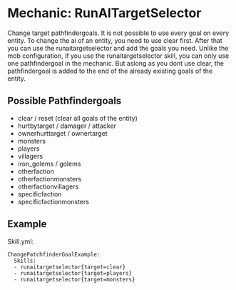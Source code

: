 Mechanic: RunAITargetSelector
=============================

Change target pathfindergoals. It is not possible to use every goal on
every entity. To change the ai of an entity, you need to use clear
first. After that you can use the runaitargetselector and add the goals
you need. Unlike the mob configuration, if you use the
runaitargetselector skill, you can only use one pathfindergoal in the
mechanic. But aslong as you dont use clear, the pathfindergoal is added
to the end of the already existing goals of the entity.

Possible Pathfindergoals
------------------------

-   clear / reset (clear all goals of the entity)
-   hurtbytarget / damager / attacker
-   ownerhurttarget / ownertarget
-   monsters
-   players
-   villagers
-   iron_golems / golems
-   otherfaction
-   otherfactionmonsters
-   otherfactionvillagers
-   specificfaction
-   specificfactionmonsters

Example
-------

Skill.yml:

    ChangePatchfinderGoalExample:
      Skills:
      - runaitargetselector{target=clear}
      - runaitargetselector{target=players}
      - runaitargetselector{target=monsters}
